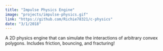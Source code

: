 ```yaml
---
title: "Impulse Physics Engine"
image: "projects/impulse-physics.gif"
link: "https://github.com/Richie78321/c-physics"
date: "3/1/2018"
---
```


A 2D physics engine that can simulate the interactions of arbitrary convex polygons. Includes friction, bouncing, and fracturing!

